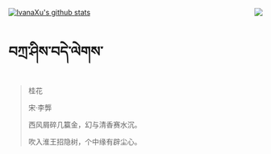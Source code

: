 [![IvanaXu's github stats](https://github-readme-stats.vercel.app/api?username=IvanaXu&show_icons=true&theme=vue-dark)](https://github.com/anuraghazra/github-readme-stats)
<img align="right" src="https://github-readme-stats.vercel.app/api/top-langs/?username=IvanaXu&langs_count=3&theme=graywhite" />
# བཀྲ་ཤིས་བདེ་ལེགས་
> 桂花
>
> 宋·李龏
>
> 西风屑碎几籯金，幻与清香赛水沉。
> 
> 吹入淮王招隐树，个中缘有辟尘心。
